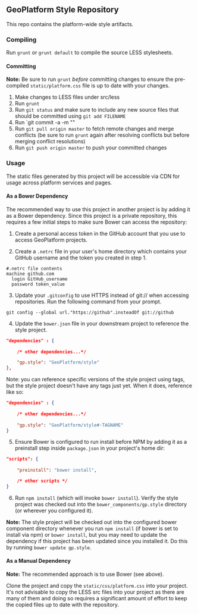 ## GeoPlatform Style Repository

This repo contains the platform-wide style artifacts.

### Compiling
Run `grunt` or `grunt default` to compile the source LESS stylesheets.

#### Committing
**Note:** Be sure to run `grunt` *before* committing changes to ensure the pre-compiled `static/platform.css` file is up to date with your changes.

1. Make changes to LESS files under src/less
2. Run `grunt`
3. Run `git status` and make sure to include any new source files that should be committed using `git add FILENAME`
4. Run `git commit -a -m "<YOUR COMMIT MESSAGE>"
5. Run `git pull origin master` to fetch remote changes and merge conflicts (be sure to run `grunt` again after resolving conflicts but before merging conflict resolutions)
6. Run `git push origin master` to push your committed changes

### Usage
The static files generated by this project will be accessible via CDN for usage across platform services and pages.

#### As a Bower Dependency

The recommended way to use this project in another project is by adding it as a Bower dependency. Since this project is a private repository, this requires a few initial steps to make sure Bower can access the repository:

1. Create a personal access token in the GitHub account that you use to access GeoPlatform projects.

2. Create a `.netrc` file in your user's home directory which contains your GitHub username and the token you created in step 1. 

```
#.netrc file contents
machine github.com
  login GitHub_username
  password token_value
```

3. Update your `.gitconfig` to use HTTPS instead of git:// when accessing repositories. Run the following command from your prompt.

`git config --global url."https://github".insteadOf git://github`

4. Update the `bower.json` file in your downstream project to reference the style project.

```json
"dependencies" : {
    
    /* other dependencies...*/

    "gp.style": "GeoPlatform/style"
},
```

Note: you can reference specific versions of the style project using tags, but the style project doesn't have any tags just yet.  When it does, reference like so:

```json
"dependencies" : {
    
    /* other dependencies...*/
    
    "gp.style": "GeoPlatform/style#-TAGNAME"
}
```


5. Ensure Bower is configured to run install before NPM by adding it as a preinstall step inside `package.json` in your project's home dir:

```json
"scripts": {
    
    "preinstall": "bower install",

    /* other scripts */        
}
```

6. Run `npm install` (which will invoke `bower install`).  Verify the style project was checked out into the `bower_components/gp.style` directory (or wherever you configured it).


**Note:** The style project will be checked out into the configured bower component directory whenever you run `npm install` (if bower is set to install via npm) or `bower install`, but you may need to update the dependency if this project has been updated since you installed it. Do this by running `bower update gp.style`.



#### As a Manual Dependency

**Note:** The recommended approach is to use Bower (see above).  

Clone the project and copy the `static/css/platform.css` into your project.  It's not advisable to copy the LESS src files into your project as there are many of them and doing so requires a significant amount of effort to keep the copied files up to date with the repository.